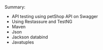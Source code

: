 Summary:
- API testing using petShop API on Swagger
- Using Restassure and TestNG
- Maven
- Json
- Jackson databind
- Javatuples

